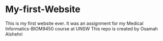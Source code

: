 # My-first-Website
This is my first website ever. It was an assignment for my Medical Informatics-BIOM9450 course at UNSW
This repo is created by Osamah Alshehri
